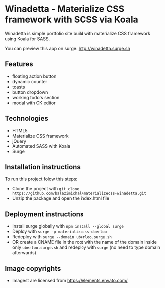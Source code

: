 # Winadetta - Materialize CSS framework with SCSS via Koala

Winadetta is simple portfolio site build with materialize CSS framework using Koala for SASS.

You can preview this app on surge: http://winadetta.surge.sh

## Features

- floating action button
- dynamic counter
- toasts
- button dropdown
- working todo's section
- modal with CK editor

## Technologies

- HTML5
- Materialize CSS framework
- jQuery
- Automated SASS with Koala
- Surge

## Installation instructions

To run this project folow this steps:

- Clone the project with `git clone https://github.com/balazimichal/materializecss-winadetta.git`
- Unzip the package and open the index.html file

## Deployment instructions

- Install surge globally with `npm install --global surge`
- Deploy with `surge -p materializecss-uberloo`
- Redeploy with `surge --domain uberloo.surge.sh`
- OR create a CNAME file in the root with the name of the domain inside only `uberloo.surge.sh` and redeploy with `surge` (no need to type domain afterwards)

## Image copyrights

- Imagest are licensed from https://elements.envato.com/
